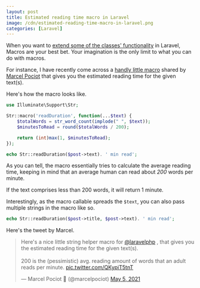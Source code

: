 ```yaml
---
layout: post
title: Estimated reading time macro in Laravel
image: /cdn/estimated-reading-time-macro-in-laravel.png
categories: [Laravel]
---
```


When you want to [extend some of the classes' functionality](https://www.amitmerchant.com/extending-class-using-macros-laravel/) in Laravel, Macros are your best bet. Your imagination is the only limit to what you can do with macros.

For instance, I have recently come across a [handly little macro](https://twitter.com/marcelpociot/status/1389881758267625473) shared by [Marcel Pociot](https://twitter.com/marcelpociot) that gives you the estimated reading time for the given text(s).

Here's how the macro looks like.

```php
use Illuminate\Support\Str;

Str::macro('readDuration', function(...$text) {
    $totalWords = str_word_count(implode(" ", $text));
    $minutesToRead = round($totalWords / 200);

    return (int)max(1, $minutesToRead);
});

echo Str::readDuration($post->text). ' min read';
```

As you can tell, the macro essentially tries to calculate the average reading time, keeping in mind that an average human can read about *200* words per minute. 

If the text comprises less than 200 words, it will return 1 minute.

Interestingly, as the macro callable spreads the `$text`, you can also pass multiple strings in the macro like so.

```php
echo Str::readDuration($post->title, $post->text). ' min read';
```

Here's the tweet by Marcel.

<blockquote class="twitter-tweet"><p lang="en" dir="ltr">Here&#39;s a nice little string helper macro for <a href="https://twitter.com/laravelphp?ref_src=twsrc%5Etfw">@laravelphp</a> , that gives you the estimated reading time for the given text(s).<br><br>200 is the (pessimistic) avg. reading amount of words that an adult reads per minute. <a href="https://t.co/QKypiT5tnT">pic.twitter.com/QKypiT5tnT</a></p>&mdash; Marcel Pociot 🧪 (@marcelpociot) <a href="https://twitter.com/marcelpociot/status/1389881758267625473?ref_src=twsrc%5Etfw">May 5, 2021</a></blockquote> <script async src="https://platform.twitter.com/widgets.js" charset="utf-8"></script>